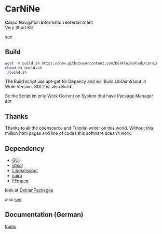 # CarNiNe

**Car**pc **N**avigation **in**formation **e**ntertainment  
Very Short K9

[see](https://www.carnine.de)

## Build

```bash
wget -O build.sh https://raw.githubusercontent.com/DerKleinePunk/carnine/master/build.sh
chmod +x build.sh
./build.sh
```

The Build script use apt-get for Depency and will Build LibOsmScout in Write Version.
SDL2 ist also Build.

So the Script ist only Work Corrent on System that have Package Manager apt

## Thanks

Thanks to all the opensource and Tutorial writer on this world.
Without this million html pages and line of codes this software doesn't work.

## Dependency

+ [GUI](https://github.com/DerKleinePunk/SDL2GuiHelper)
+ [libsdl](https://www.libsdl.org/)
+ [Libosmscout](http://libosmscout.sourceforge.net/)
+ [cairo](https://cairographics.org/)
+ [FFmpeg](http://ffmpeg.org/)

look at [DebianPackages](DebianPackages.txt)

also [see](https://www.carnine.de/depends.html)

## Documentation (German)

[Index](documents/index.md)
